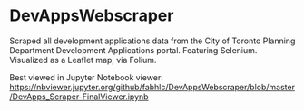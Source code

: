 # DevAppsWebscraper
Scraped all development applications data from the City of Toronto Planning Department Development Applications portal. Featuring Selenium. Visualized as a Leaflet map, via Folium. 

Best viewed in Jupyter Notebook viewer: https://nbviewer.jupyter.org/github/fabhlc/DevAppsWebscraper/blob/master/DevApps_Scraper-FinalViewer.ipynb
